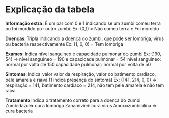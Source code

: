 # Explicação da tabela

**Informação extra**: É um par com 0 e 1 indicando se um zumbi comeu terra ou foi mordido por outro zumbi. 
Ex: (0,1) = Não comeu terra e Foi mordido

**Doenças**: Tripla indicando a doença do zumbi, que pode ser lombriga, virus ou bacteria respectivamente
Ex: (1, 0, 0) = Tem lombriga

**Exames**: Indica nível sanguineo e capacidade pulmonar do zumbi
Ex: (190, 54) => nível sanguineo = 190 e capacidade pulmonar = 54
nível sanguineo: normal por volta de 150
capacidade pulmonar: normal por volta de 50

**Sintomas**: Indica valor valor da respiração, valor do batimento cardiaco, pele amarela e raiva (1 indica presença do sintoma)
Ex: (141, 214, 0, 0) => respiração = 141, batimento cardiaco = 214, não tem pele amarela e não tem raiva

**Tratamento**
Indica o tratamento correto para a doença do zumbi
Zumbidazol=> cura lombriga
Zanamivir=> cura virus
Amoxozumbicilina => cura bacteria
